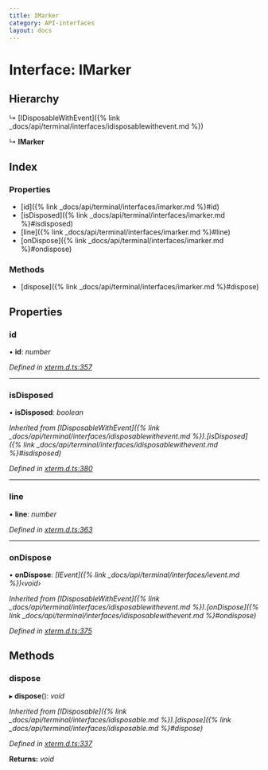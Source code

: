 ```yaml
---
title: IMarker
category: API-interfaces
layout: docs
---
```



# Interface: IMarker

## Hierarchy

  ↳ [IDisposableWithEvent]({% link _docs/api/terminal/interfaces/idisposablewithevent.md %})

  ↳ **IMarker**

## Index

### Properties

* [id]({% link _docs/api/terminal/interfaces/imarker.md %}#id)
* [isDisposed]({% link _docs/api/terminal/interfaces/imarker.md %}#isdisposed)
* [line]({% link _docs/api/terminal/interfaces/imarker.md %}#line)
* [onDispose]({% link _docs/api/terminal/interfaces/imarker.md %}#ondispose)

### Methods

* [dispose]({% link _docs/api/terminal/interfaces/imarker.md %}#dispose)

## Properties

###  id

• **id**: *number*

*Defined in [xterm.d.ts:357](https://github.com/xtermjs/xterm.js/blob/5.1.0/typings/xterm.d.ts#L357)*

___

###  isDisposed

• **isDisposed**: *boolean*

*Inherited from [IDisposableWithEvent]({% link _docs/api/terminal/interfaces/idisposablewithevent.md %}).[isDisposed]({% link _docs/api/terminal/interfaces/idisposablewithevent.md %}#isdisposed)*

*Defined in [xterm.d.ts:380](https://github.com/xtermjs/xterm.js/blob/5.1.0/typings/xterm.d.ts#L380)*

___

###  line

• **line**: *number*

*Defined in [xterm.d.ts:363](https://github.com/xtermjs/xterm.js/blob/5.1.0/typings/xterm.d.ts#L363)*

___

###  onDispose

• **onDispose**: *[IEvent]({% link _docs/api/terminal/interfaces/ievent.md %})‹void›*

*Inherited from [IDisposableWithEvent]({% link _docs/api/terminal/interfaces/idisposablewithevent.md %}).[onDispose]({% link _docs/api/terminal/interfaces/idisposablewithevent.md %}#ondispose)*

*Defined in [xterm.d.ts:375](https://github.com/xtermjs/xterm.js/blob/5.1.0/typings/xterm.d.ts#L375)*

## Methods

###  dispose

▸ **dispose**(): *void*

*Inherited from [IDisposable]({% link _docs/api/terminal/interfaces/idisposable.md %}).[dispose]({% link _docs/api/terminal/interfaces/idisposable.md %}#dispose)*

*Defined in [xterm.d.ts:337](https://github.com/xtermjs/xterm.js/blob/5.1.0/typings/xterm.d.ts#L337)*

**Returns:** *void*
